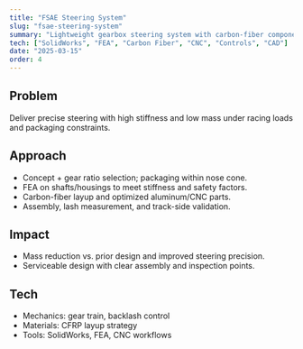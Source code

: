 ```yaml
---
title: "FSAE Steering System"
slug: "fsae-steering-system"
summary: "Lightweight gearbox steering system with carbon-fiber components for a Formula SAE car."
tech: ["SolidWorks", "FEA", "Carbon Fiber", "CNC", "Controls", "CAD"]
date: "2025-03-15"
order: 4
---
```

## Problem
Deliver precise steering with high stiffness and low mass under racing loads and packaging constraints.

## Approach
- Concept + gear ratio selection; packaging within nose cone.
- FEA on shafts/housings to meet stiffness and safety factors.
- Carbon-fiber layup and optimized aluminum/CNC parts.
- Assembly, lash measurement, and track-side validation.

## Impact
- Mass reduction vs. prior design and improved steering precision.
- Serviceable design with clear assembly and inspection points.

## Tech
- Mechanics: gear train, backlash control
- Materials: CFRP layup strategy
- Tools: SolidWorks, FEA, CNC workflows